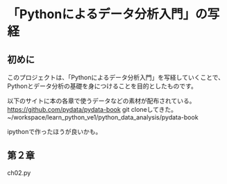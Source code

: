 # 「Pythonによるデータ分析入門」の写経

## 初めに

このプロジェクトは、「Pythonによるデータ分析入門」を写経していくことで、
Pythonとデータ分析の基礎を身につけることを目的としたものです。

以下のサイトに本の各章で使うデータなどの素材が配布されている。
https://github.com/pydata/pydata-book
git cloneしてきた。
~/workspace/learn_python_ve1/python_data_analysis/pydata-book 

ipythonで作ったほうが良いかも。

## 第２章

ch02.py

